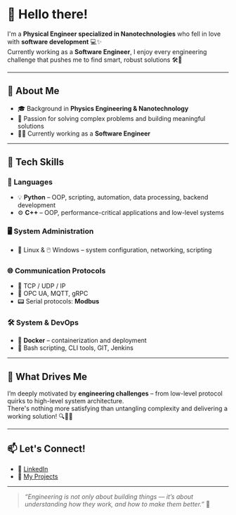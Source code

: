 # 👋 Hello there!

I'm a **Physical Engineer specialized in Nanotechnologies** who fell in love with **software development** 💻✨  
Currently working as a **Software Engineer**, I enjoy every engineering challenge that pushes me to find smart, robust solutions 🛠️🧠

---

## 🚀 About Me

- 🎓 Background in **Physics Engineering & Nanotechnology**
- 🧩 Passion for solving complex problems and building meaningful solutions
- 🧑‍💻 Currently working as a **Software Engineer**

---

## 🧠 Tech Skills

### 📝 Languages
- 💡 **Python** – OOP, scripting, automation, data processing, backend development  
- ⚙️ **C++** – OOP, performance-critical applications and low-level systems

### 🖥️ System Administration
- 🐧 Linux & 🖱️ Windows – system configuration, networking, scripting

### 🌐 Communication Protocols
- 🔌 TCP / UDP / IP  
- 🔁 OPC UA, MQTT, gRPC  
- 📟 Serial protocols: **Modbus**

### 🛠️ System & DevOps
- 🐳 **Docker** – containerization and deployment  
- 🔧 Bash scripting, CLI tools, GIT, Jenkins

---

## 💭 What Drives Me

I’m deeply motivated by **engineering challenges** – from low-level protocol quirks to high-level system architecture.  
There's nothing more satisfying than untangling complexity and delivering a working solution! 🔍🧩✅

---

## 📫 Let's Connect!

- 💼 [LinkedIn](www.linkedin.com/in/kevin-montano-a1579015b)  
- 📂 [My Projects](https://github.com/montano96?tab=repositories)

---

> *“Engineering is not only about building things — it’s about understanding how they work, and how to make them better.”* 🚀
